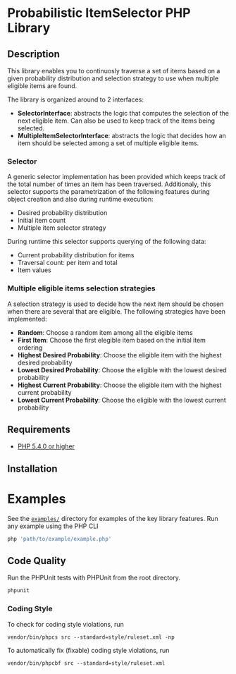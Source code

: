 # Probabilistic ItemSelector PHP Library

## Description
This library enables you to continuosly traverse a set of items based on a given probability distribution and selection strategy to use when multiple eligible items are found.

The library is organized around to 2 interfaces:

* **SelectorInterface**: abstracts the logic that computes the selection of the next eligible item. Can also be used to keep track of the items being selected.
* **MultipleItemSelectorInterface**:  abstracts the logic that decides how an item should be selected among a set of multiple eligible items.

### Selector
A generic selector implementation has been provided which keeps track of the total number of times an item has been traversed. Additionaly, this selector supports the parametrization of the following features during object creation and also during runtime execution:

* Desired probability distribution
* Initial item count
* Multiple item selector strategy

During runtime this selector supports querying of the following data:

* Current probability distribution for items
* Traversal count: per item and total
* Item values

### Multiple eligible items selection strategies
A selection strategy is used to decide how the next item should be chosen when there are several that are eligible.
The following strategies have been implemented:

* **Random**: Choose a random item among all the eligible items
* **First Item**: Choose the first elegible item based on the initial item ordering
* **Highest Desired Probability**: Choose the eligible item with the highest desired probability
* **Lowest Desired Probability**: Choose the eligible with the lowest desired probability
* **Highest Current Probability**: Choose the eligible item with the highest current probability
* **Lowest Current Probability**: Choose the eligible with the lowest current probability


## Requirements
* [PHP 5.4.0 or higher](http://www.php.net/)

## Installation ##


# Examples
See the [`examples/`](examples) directory for examples of the key library features.
Run any example using the PHP CLI
```sh
php 'path/to/example/example.php'
```

## Code Quality ##

Run the PHPUnit tests with PHPUnit from the root directory.
```sh
phpunit
```

### Coding Style

To check for coding style violations, run

```
vendor/bin/phpcs src --standard=style/ruleset.xml -np
```

To automatically fix (fixable) coding style violations, run

```
vendor/bin/phpcbf src --standard=style/ruleset.xml
```